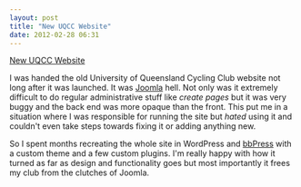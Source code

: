 ```yaml
---
layout: post
title: "New UQCC Website"
date: 2012-02-28 06:31
---
```


[New UQCC Website](http://uqcycle.com/)

I was handed the old University of Queensland Cycling Club website not long after it was launched. It was [Joomla](http://www.joomla.org/) hell. Not only was it extremely difficult to do regular administrative stuff like *create pages* but it was very buggy and the back end was more opaque than the front. This put me in a situation where I was responsible for running the site but *hated* using it and couldn't even take steps towards fixing it or adding anything new.

So I spent months recreating the whole site in WordPress and [bbPress](http://bbpress.org/) with a custom theme and a few custom plugins. I'm really happy with how it turned as far as design and functionality goes but most importantly it frees my club from the clutches of Joomla.